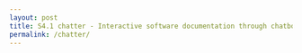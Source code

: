 ```yaml
---
layout: post
title: S4.1 chatter - Interactive software documentation through chatbots
permalink: /chatter/
---
```


